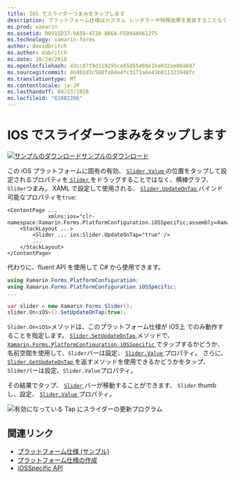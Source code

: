 ```yaml
---
title: IOS でスライダーつまみをタップします
description: プラットフォーム仕様はカスタム レンダラーや特殊効果を実装することなく、特定のプラットフォームでのみ利用できる機能の使用を可能にします。 この記事では、Slider.Value プロパティをスライダー バーをタップして設定できるようにするプラットフォームに固有の iOS を使用する方法について説明します。
ms.prod: xamarin
ms.assetid: D0915D37-9A59-4728-BB6A-FE094A661275
ms.technology: xamarin-forms
author: davidbritch
ms.author: dabritch
ms.date: 10/24/2018
ms.openlocfilehash: 43cc87f9d319295ce65d55488e1be032ae00a697
ms.sourcegitcommit: 4b402d1c508fa84e4fc3171a6e43b811323948fc
ms.translationtype: MT
ms.contentlocale: ja-JP
ms.lasthandoff: 04/23/2019
ms.locfileid: "61082206"
---
```

# <a name="slider-thumb-tap-on-ios"></a>IOS でスライダーつまみをタップします

[![サンプルのダウンロード](~/media/shared/download.png)サンプルのダウンロード](https://developer.xamarin.com/samples/xamarin-forms/userinterface/platformspecifics/)

この iOS プラットフォームに固有の有効、 [ `Slider.Value` ](xref:Xamarin.Forms.Slider.Value)の位置をタップして設定されるプロパティを[ `Slider` ](xref:Xamarin.Forms.Slider)をドラッグすることではなく、横棒グラフ、`Slider`つまみ。 XAML で設定して使用される、 [ `Slider.UpdateOnTap` ](xref:Xamarin.Forms.PlatformConfiguration.iOSSpecific.Slider.UpdateOnTapProperty)バインド可能なプロパティを`true`:

```xaml
<ContentPage ...
             xmlns:ios="clr-namespace:Xamarin.Forms.PlatformConfiguration.iOSSpecific;assembly=Xamarin.Forms.Core">
    <StackLayout ...>
        <Slider ... ios:Slider.UpdateOnTap="true" />
        ...
    </StackLayout>
</ContentPage>
```

代わりに、fluent API を使用して C# から使用できます。

```csharp
using Xamarin.Forms.PlatformConfiguration;
using Xamarin.Forms.PlatformConfiguration.iOSSpecific;
...

var slider = new Xamarin.Forms.Slider();
slider.On<iOS>().SetUpdateOnTap(true);
```

`Slider.On<iOS>`メソッドは、このプラットフォーム仕様が iOS上 でのみ動作することを指定します。  [ `Slider.SetUpdateOnTap` ](xref:Xamarin.Forms.PlatformConfiguration.iOSSpecific.Slider.SetUpdateOnTap(Xamarin.Forms.IPlatformElementConfiguration{Xamarin.Forms.PlatformConfiguration.iOS,Xamarin.Forms.Slider},System.Boolean))メソッドで、 [ `Xamarin.Forms.PlatformConfiguration.iOSSpecific` ](xref:Xamarin.Forms.PlatformConfiguration.iOSSpecific)でタップするかどうか、名前空間を使用して、`Slider`バーは設定、 [ `Slider.Value` ](xref:Xamarin.Forms.Slider.Value)プロパティ。 さらに、 [ `Slider.GetUpdateOnTap` ](xref:Xamarin.Forms.PlatformConfiguration.iOSSpecific.Slider.GetUpdateOnTap(Xamarin.Forms.IPlatformElementConfiguration{Xamarin.Forms.PlatformConfiguration.iOS,Xamarin.Forms.Slider}))を返すメソッドを使用できるかどうかをタップ、`Slider`バーは設定、`Slider.Value`プロパティ。

その結果でタップ、 [ `Slider` ](xref:Xamarin.Forms.Slider)バーが移動することができます、 `Slider` thumb し、設定、 [ `Slider.Value` ](xref:Xamarin.Forms.Slider.Value)プロパティ。

![](slider-thumb-images/slider-updateontap.png "有効になっている Tap にスライダーの更新プログラム")

## <a name="related-links"></a>関連リンク

- [プラットフォーム仕様 (サンプル)](https://developer.xamarin.com/samples/xamarin-forms/userinterface/platformspecifics/)
- [プラットフォーム仕様の作成](~/xamarin-forms/platform/platform-specifics/index.md#creating-platform-specifics)
- [iOSSpecific API](xref:Xamarin.Forms.PlatformConfiguration.iOSSpecific)
